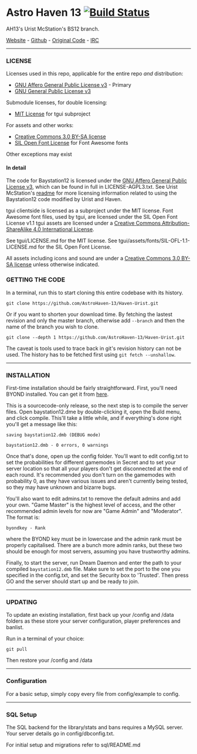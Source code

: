 # Astro Haven 13 [![Build Status](https://travis-ci.com/AstroHaven-13/Haven-Urist.svg?branch=master)](https://travis-ci.com/AstroHaven-13/Haven-Urist)

AH13's Urist McStation's BS12 branch. 

[Website](http://astrohaven-13.github.io/) - [Github](https://github.com/AstroHaven-13/Haven-Urist) -  [Original Code](http://github.com/UristMcStation/UristMcStation/) - [IRC](http://baystation12.net/forums/viewtopic.php?f=12&t=5088)

---

### LICENSE

Licenses used in this repo, applicable for the entire repo *and* distribution:
* [GNU Affero General Public License v3](http://www.gnu.org/licenses/agpl-3.0.html) - Primary
* [GNU General Public License v3](https://www.gnu.org/licenses/gpl-3.0.html)

Submodule licenses, for double licensing:
* [MIT License](https://tldrlegal.com/l/mit) for tgui subproject

For assets and other works:
* [Creative Commons 3.0 BY-SA license](http://creativecommons.org/licenses/by-sa/3.0/)
* [SIL Open Font License](https://www.tldrlegal.com/l/ofl) for Font Awesome fonts

Other exceptions may exist

#### In detail
The code for Baystation12 is licensed under the [GNU Affero General Public License v3](http://www.gnu.org/licenses/agpl.html), which can be found in full in LICENSE-AGPL3.txt. See Urist McStation's [readme](https://github.com/UristMcStation/UristMcStation/blob/master/README.md) for more licensing information related to using the Baystation12 code modified by Urist and Haven.

tgui clientside is licensed as a subproject under the MIT license.
Font Awesome font files, used by tgui, are licensed under the SIL Open Font License v1.1
tgui assets are licensed under a [Creative Commons Attribution-ShareAlike 4.0 International License](http://creativecommons.org/licenses/by-sa/4.0/).

See tgui/LICENSE.md for the MIT license.
See tgui/assets/fonts/SIL-OFL-1.1-LICENSE.md for the SIL Open Font License.

All assets including icons and sound are under a [Creative Commons 3.0 BY-SA license](http://creativecommons.org/licenses/by-sa/3.0/) unless otherwise indicated.

### GETTING THE CODE

In a terminal, run this to start cloning this entire codebase with its history.
    
    git clone https://github.com/AstroHaven-13/Haven-Urist.git
    
Or if you want to shorten your download time. By fetching the lastest revision and only the master branch, otherwise add `--branch` and then the name of the branch you wish to clone.
    
    git clone --depth 1 https://github.com/AstroHaven-13/Haven-Urist.git
    
The caveat is tools used to trace back in git's revision history can not be used. The history has to be fetched first using `git fetch --unshallow`.

---

### INSTALLATION

First-time installation should be fairly straightforward.  First, you'll need BYOND installed.  You can get it from [here](http://www.byond.com/).

This is a sourcecode-only release, so the next step is to compile the server files.  Open baystation12.dme by double-clicking it, open the Build menu, and click compile.  This'll take a little while, and if everything's done right you'll get a message like this:

    saving baystation12.dmb (DEBUG mode)
    
    baystation12.dmb - 0 errors, 0 warnings

Once that's done, open up the config folder.  You'll want to edit config.txt to set the probabilities for different gamemodes in Secret and to set your server location so that all your players don't get disconnected at the end of each round.  It's recommended you don't turn on the gamemodes with probability 0, as they have various issues and aren't currently being tested, so they may have unknown and bizarre bugs.

You'll also want to edit admins.txt to remove the default admins and add your own.  "Game Master" is the highest level of access, and the other recommended admin levels for now are "Game Admin" and "Moderator".  The format is:

    byondkey - Rank

where the BYOND key must be in lowercase and the admin rank must be properly capitalised.  There are a bunch more admin ranks, but these two should be enough for most servers, assuming you have trustworthy admins.

Finally, to start the server, run Dream Daemon and enter the path to your compiled `baystation12.dmb` file.  Make sure to set the port to the one you  specified in the config.txt, and set the Security box to 'Trusted'.  Then press GO and the server should start up and be ready to join.

---

### UPDATING

To update an existing installation, first back up your /config and /data folders
as these store your server configuration, player preferences and banlist.

Run in a terminal of your choice:

    git pull

Then restore your /config and /data

---

### Configuration

For a basic setup, simply copy every file from config/example to config.

---

### SQL Setup

The SQL backend for the library/stats and bans requires a MySQL server.  Your server details go in config/dbconfig.txt.

For initial setup and migrations refer to sql/README.md
